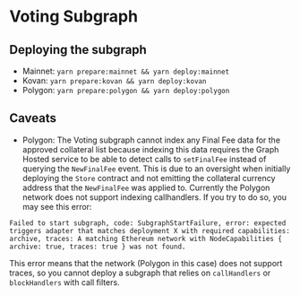 # Voting Subgraph

## Deploying the subgraph

- Mainnet: `yarn prepare:mainnet && yarn deploy:mainnet`
- Kovan: `yarn prepare:kovan && yarn deploy:kovan`
- Polygon: `yarn prepare:polygon && yarn deploy:polygon`

## Caveats
- Polygon: The Voting subgraph cannot index any Final Fee data for the approved collateral list because indexing this data requires the Graph Hosted service to be able to detect calls to `setFinalFee` instead of querying the `NewFinalFee` event. This is due to an oversight when initially deploying the `Store` contract and not emitting the collateral currency address that the `NewFinalFee` was applied to. Currently the Polygon network does not support indexing callhandlers. If you try to do so, you may see this error:

```
Failed to start subgraph, code: SubgraphStartFailure, error: expected triggers adapter that matches deployment X with required capabilities: archive, traces: A matching Ethereum network with NodeCapabilities { archive: true, traces: true } was not found.
```

This error means that the network (Polygon in this case) does not support traces, so you cannot deploy a subgraph that relies on `callHandlers` or `blockHandlers` with call filters.